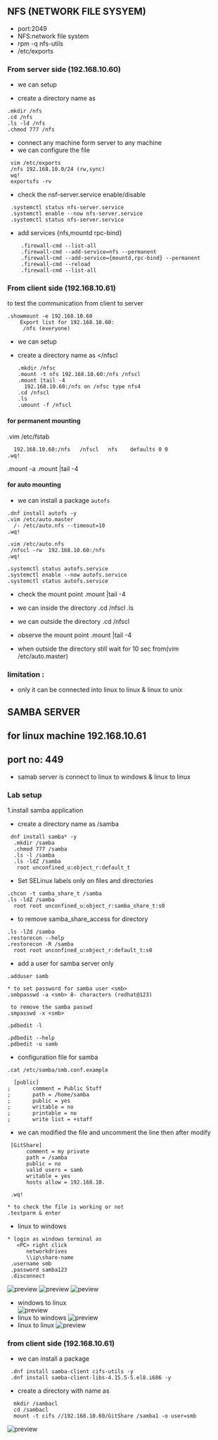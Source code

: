 ## NFS (NETWORK FILE SYSYEM)
* port:2049
* NFS:network file system
* rpm -q nfs-utils
* /etc/exports

### From server side (192.168.10.60)
* we can setup 

* create a directory name as </nfs>
 ```
 .mkdir /nfs
 .cd /nfs
 .ls -ld /nfs
 .chmod 777 /nfs
 ```
 
*  connect any machine form server to any machine
* we can configure the file 

 ```
  vim /etc/exports
  /nfs 192.168.10.0/24 (rw,sync)
  wq!
  exportsfs -rv
 ``` 
  

* check the nsf-server.service enable/disable

 ```
  .systemctl status nfs-server.service
  .systemctl enable --now nfs-server.service
  .systemctl status nfs-server.service
 ```

* add services {nfs,mountd rpc-bind}
  ```
   .firewall-cmd --list-all
   .firewall-cmd --add-service=nfs --permanent
   .firewall-cmd --add-service={mountd,rpc-bind} --permanent
   .firewall-cmd --reload
   .firewall-cmd --list-all
  ``` 

### From client side (192.168.10.61)

 to test the communication from client to server
  ```
  .showmount -e 192.168.10.60
      Export list for 192.168.10.60:
       /nfs (everyone)
  ```     

* we can setup 

* create a directory name as </nfscl

  ```
  .mkdir /nfsc
  .mount -t nfs 192.168.10.60:/nfs /nfscl
  .mount |tail -4
    192.168.10.60:/nfs on /nfsc type nfs4
  .cd /nfscl
  .ls
  .umount -f /nfscl
  ```

 #### for permanent mounting 
  .vim /etc/fstab
  ```
    192.168.10.60:/nfs   /nfscl   nfs    defaults 0 0
  .wq!
  ```
 .mount -a
 .mount |tail -4
 
#### for auto mounting
* we can install a package `autofs`

 ```
 .dnf install autofs -y
 .vim /etc/auto.master
   /- /etc/auto.nfs --timeout=10
 .wq!
 
 .vim /etc/auto.nfs
  /nfscl -rw  192.168.10.60:/nfs 
 .wq!
 ```
 ```
 .systemctl status autofs.service
 .systemctl enable --now autofs.service
 .systemctl status autofs.service
 ```

* check the mount point 
  .mount |tail -4
  
* we can inside the directory
  .cd /nfscl
  .ls

* we can outside the directory
  .cd /nfscl

* observe the mount point
 .mount |tail -4

* when outside the directory still wait for 10 sec from(vim /etc/auto.master)



### limitation :
* only it can be connected into linux to linux & linux to unix


## SAMBA SERVER

## for linux machine 192.168.10.61
## port no: 449

* samab server is connect to linux to windows & linux to linux

### Lab setup
 1.install samba application
  
* create a directory name as /samba
 ```
  dnf install samba* -y
   .mkdir /samba
   .chmod 777 /samba
   .ls -l /samba
   .ls -ldZ /samba
    root unconfined_u:object_r:default_t
   ``` 

*  Set SELinux labels only on files and directories
 ```
 .chcon -t samba_share_t /samba
 .ls -ldZ /samba
   root root unconfined_u:object_r:samba_share_t:s0 
 ``` 

* to remove samba_share_access for directory
 ```
 .ls -lZd /samba
 .restorecon --help
 .restorecon -R /samba
   root root unconfined_u:object_r:default_t:s0
 ```

* add a user for samba server only
 ```
 .adduser samb

* to set password for samba user <smb>    
 .smbpasswd -a <smb> 8- characters (redhat@123)

  to remove the samba passwd 
 .smpasswd -x <smb>
 
 .pdbedit -l

 .pdbedit --help
 .pdbedit -u samb
 ```

* configuration file for samba
 ```
 .cat /etc/samba/smb.conf.example

   [public]
;       comment = Public Stuff
;       path = /home/samba
;       public = yes
;       writable = no
;       printable = no
;       write list = +staff
 ```

* we can modified the file and uncomment the line then after modify
 ```
  [GitShare]
       comment = my private 
       path = /samba
       public = no
       valid users = samb
       writable = yes
       hosts allow = 192.168.10.

  .wq!
  ``` 
  ```
* to check the file is working or not
  .testparm & enter
  ```
 * linux to windows 
 ```
* login as windows terminal as
    <PC> right click 
       networkdrives
       \\ip\share-name
  .username smb
  .password samba123
  .disconnect
  ```
  ![preview](images/smb2.PNG)
  ![preview](images/smb3.PNG)
  ![peview](images/smb4.PNG)
* windows to linux  
  ![preview](images/smb5.PNG)
* linux to windows
  ![preview](images/smb6.PNG)  
* linux to linux
  ![preview](images/smb7.PNG)  

 ### from client side (192.168.10.61) 
* we can install a package 

 ```
  .dnf install samba-client cifs-utils -y
  .dnf install samba-client-libs-4.15.5-5.el8.i686 -y
 ```
* create a directory with name as
 ```
   mkdir /sambacl
   cd /sambacl
   mount -t cifs //192.168.10.60/GitShare /samba1 -o user=smb  
 ```
 ![preview](images/smb1.PNG)
        

 



 







